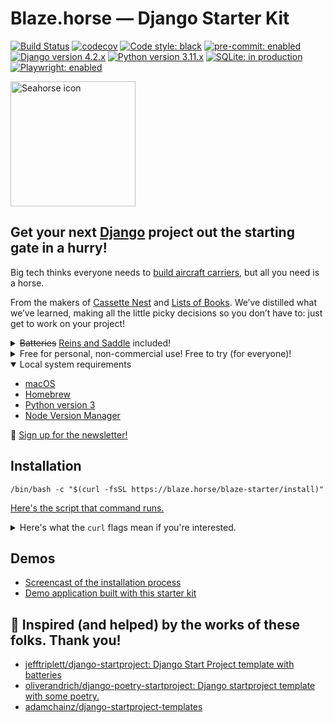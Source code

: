 # Blaze.horse — Django Starter Kit

[![Build Status](https://github.com/piepworks/blaze-starter/actions/workflows/coverage.yml/badge.svg)](https://github.com/piepworks/blaze-starter/actions/workflows/coverage.yml)
[![codecov](https://codecov.io/gh/piepworks/blaze-starter/branch/main/graph/badge.svg?token=5V3K1650SC)](https://codecov.io/gh/piepworks/blaze-starter)
[![Code style: black](https://img.shields.io/badge/code%20style-black-000000.svg)](https://github.com/psf/black)
[![pre-commit: enabled](https://img.shields.io/badge/pre--commit-enabled-brightgreen?logo=pre-commit&logoColor=white)](https://github.com/pre-commit/pre-commit)
[![Django version 4.2.x](https://img.shields.io/badge/Django-4.2.x-blue?logo=django&logoColor=green)](https://djangoproject.com)
[![Python version 3.11.x](https://img.shields.io/badge/Python-3.11.x-blue?logo=python&logoColor=ffd440)](https://www.python.org)
[![SQLite: in production](https://img.shields.io/badge/SQLite-in_production-blue?logo=sqlite&logoColor=green)](https://sqlite.org)
[![Playwright: enabled](https://img.shields.io/badge/Playwright-enabled-brightgreen?logo=playwright)](https://playwright.dev)

<img src="https://blaze.horse/assets/icons/seahorse.svg" alt="Seahorse icon" width="200" height="200">

## Get your next [Django](https://www.djangoproject.com/start/overview/) project out the starting gate in a hurry!

Big tech thinks everyone needs to [build aircraft carriers](https://youtu.be/KrPsyr8Ig6M?t=841), but all you need is a horse.

From the makers of [Cassette Nest](https://cassettenest.com) and [Lists of Books](https://listsofbooks.com). We’ve distilled what we’ve learned, making all the little picky decisions so you don’t have to: just get to work on your project!

<details>
  <summary><del>Batteries</del> <u>Reins and Saddle</u> included!</summary>
  <ul>
    <li>🐍 Uses Django’s built-in <a href="https://docs.djangoproject.com/en/stable/ref/django-admin/#cmdoption-startapp-template">django-admin --template option</a>.</li>
    <li>
      🫥 Sets up a custom User model.
      <ul>
        <li><a href="https://docs.djangoproject.com/en/stable/topics/auth/customizing/#using-a-custom-user-model-when-starting-a-project">“If you’re starting a new project, it’s highly recommended to set up a custom user model, even if the default User model is sufficient for you.”</a></li>
        <li>Email addresses are the usernames: the most sensible default!</li>
      </ul>
    </li>
    <li>🎁 <a href="https://pypi.org/project/pip-tools/">pip-compile</a> for easy dependency management.</li>
    <li>📐 <a href="https://pre-commit.com">pre-commit</a> to keep your code clean and working properly.</li>
    <li>🧪 <a href="https://pytest-django.readthedocs.io/en/latest/">pytest</a> for fast, easy-to-write tests.</li>
    <li>🫀 Sets you up to build <a href="https://developer.mozilla.org/en-US/docs/Glossary/Progressive_Enhancement">progressively-enhanced</a>, accessible websites and applications.</li>
  </ul>
</details>

<details>
  <summary>Free for personal, non-commercial use! Free to try (for everyone)!</summary>
  <p>100% free for all personal, non-commercial use! Start a new website without one of those over-hyped static site generators! <i>You deserve tried and true, old school dynamic content!</i></p>
  <p>Only pay when you’re ready to launch your project! We want to make sure you get exactly what you need before money changes hands.</p>
  <p>At just <a href="https://hub.piep.works">$100 USD</a> (per-site, one time!) for a license, it’s a fantastic investment to jumpstart a new project!</p>
</details>

<details open>
  <summary>Local system requirements</summary>
  <ul>
    <li><a href="https://www.apple.com/macos/">macOS</a></li>
    <li><a href="https://brew.sh">Homebrew</a></li>
    <li><a href="https://www.python.org/downloads/">Python version 3</a></li>
    <li><a href="https://github.com/nvm-sh/nvm">Node Version Manager</a></li>
  </ul>
</details>

💌 [Sign up for the newsletter!](https://buttondown.email/blaze.horse/)

## Installation

```shell
/bin/bash -c "$(curl -fsSL https://blaze.horse/blaze-starter/install)"
```

[Here's the script that command runs.](https://github.com/piepworks/blaze-starter/blob/main/dev/setup.sh)

<details>
  <summary>Here's what the <code>curl</code> flags mean if you're interested.</summary>
  <ul>
    <li><code>-f</code> = "Fail fast with no output at all on server errors."</li>
    <li><code>-s</code> = "Silent or quiet mode."</li>
    <li><code>-S</code> = "When used with -s, --silent, it makes curl show an error message if it fails."</li>
    <li><code>-L</code> = "If the server reports that the requested page has moved to a different location (indicated with a Location: header and a 3XX response code), this option will make curl redo the request on the new place."</li>
  </ul>
</details>

## Demos

- [Screencast of the installation process](https://asciinema.org/a/591894)
- [Demo application built with this starter kit](https://github.com/piepworks/blazehorse-demo)

## 🤩 Inspired (and helped) by the works of these folks. Thank you!

- [jefftriplett/django-startproject: Django Start Project template with batteries](https://github.com/jefftriplett/django-startproject)
- [oliverandrich/django-poetry-startproject: Django startproject template with some poetry.](https://github.com/oliverandrich/django-poetry-startproject)
- [adamchainz/django-startproject-templates](https://github.com/adamchainz/django-startproject-templates)
